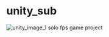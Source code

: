 # unity_sub
![unity_image_1](https://github.com/namgungcold/unity_sub/assets/105970056/af2c2fc4-ee04-48b6-9c73-311a900b1a57)
solo fps game project
